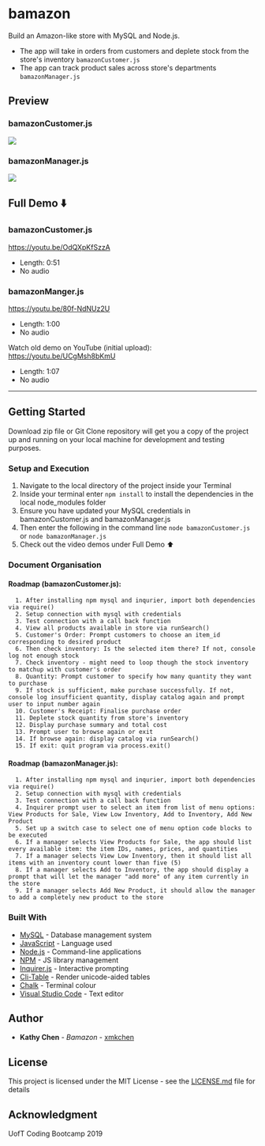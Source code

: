 # bamazon
Build an Amazon-like store with MySQL and Node.js. 
* The app will take in orders from customers and deplete stock from the store's inventory `bamazonCustomer.js`
* The app can track product sales across store's departments `bamazonManager.js`

## Preview

### bamazonCustomer.js

<a href="http://recordit.co/hJM33Mq031.gif"><img src="https://media.giphy.com/media/gizhA3GMGkO1EKu5Ne/giphy.gif" border="0"></a>

### bamazonManager.js

<a href="http://recordit.co/atGJYtz2EP.gif"><img src="https://media.giphy.com/media/gi93ZeAhUC5O8azV6y/giphy.gif" border="0"></a>


## Full Demo  ⬇️

### bamazonCustomer.js
https://youtu.be/OdQXpKfSzzA

* Length: 0:51
* No audio

### bamazonManger.js
https://youtu.be/80f-NdNUz2U

* Length: 1:00
* No audio


Watch old demo on YouTube (initial upload): https://youtu.be/UCgMsh8bKmU
* Length: 1:07
* No audio

<hr> 

## Getting Started

Download zip file or Git Clone repository will get you a copy of the project up and running on your local machine for development and testing purposes.

### Setup and Execution

1. Navigate to the local directory of the project inside your Terminal 
2. Inside your terminal enter `npm install` to install the dependencies in the local node_modules folder
3. Ensure you have updated your MySQL credentials in bamazonCustomer.js and bamazonManager.js
4. Then enter the following in the command line `node bamazonCustomer.js` or `node bamazonManager.js`
5. Check out the video demos under Full Demo ⬆️

### Document Organisation
    
#### Roadmap (bamazonCustomer.js): 
      1. After installing npm mysql and inqurier, import both dependencies via require()
      2. Setup connection with mysql with credentials
      3. Test connection with a call back function
      4. View all products available in store via runSearch()
      5. Customer's Order: Prompt customers to choose an item_id corresponding to desired product
      6. Then check inventory: Is the selected item there? If not, console log not enough stock
      7. Check inventory - might need to loop though the stock inventory to matchup with customer's order
      8. Quantity: Prompt customer to specify how many quantity they want to purchase
      9. If stock is sufficient, make purchase successfully. If not, console log insufficient quantity, display catalog again and prompt user to input number again
      10. Customer's Receipt: Finalise purchase order
      11. Deplete stock quantity from store's inventory 
      12. Display purchase summary and total cost
      13. Prompt user to browse again or exit
      14. If browse again: display catalog via runSearch()
      15. If exit: quit program via process.exit()

#### Roadmap (bamazonManager.js): 
      1. After installing npm mysql and inqurier, import both dependencies via require()
      2. Setup connection with mysql with credentials
      3. Test connection with a call back function
      4. Inquirer prompt user to select an item from list of menu options: View Products for Sale, View Low Inventory, Add to Inventory, Add New Product
      5. Set up a switch case to select one of menu option code blocks to be executed
      6. If a manager selects View Products for Sale, the app should list every available item: the item IDs, names, prices, and quantities
      7. If a manager selects View Low Inventory, then it should list all items with an inventory count lower than five (5)
      8. If a manager selects Add to Inventory, the app should display a prompt that will let the manager "add more" of any item currently in the store
      9. If a manager selects Add New Product, it should allow the manager to add a completely new product to the store

### Built With

* [MySQL](https://www.mysql.com/) - Database management system
* [JavaScript](http://www.dropwizard.io/1.0.2/docs/) - Language used
* [Node.js](https://nodejs.org/en/) - Command-line applications
* [NPM](https://www.npmjs.com/) - JS library management
* [Inquirer.js](https://www.npmjs.com/package/inquirer/) - Interactive prompting
* [Cli-Table](https://www.npmjs.com/package/cli-table) - Render unicode-aided tables
* [Chalk](https://www.npmjs.com/package/chalk/) - Terminal colour
* [Visual Studio Code](https://code.visualstudio.com/) - Text editor


## Author

* **Kathy Chen** - *Bamazon* - [xmkchen](https://github.com/xmkchen/)

## License

This project is licensed under the MIT License - see the [LICENSE.md](https://github.com/xmkchen/bamazon/blob/master/LICENSE) file for details

## Acknowledgment

UofT Coding Bootcamp 2019
